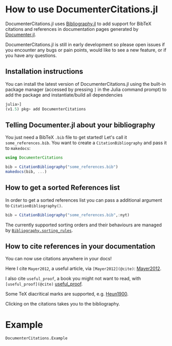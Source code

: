 # How to use DocumenterCitations.jl

DocumenterCitations.jl uses [Bibliography.jl](https://github.com/Azzaare/Bibliography.jl) to add support for BibTeX citations and references in documentation pages generated by [Documenter.jl](https://github.com/JuliaDocs/Documenter.jl).

DocumenterCitations.jl is still in early development so please open issues if you encounter any bugs or pain points, would like to see a new feature, or if you have any questions.

## Installation instructions

You can install the latest version of DocumenterCitations.jl using the built-in package manager (accessed by pressing `]` in the
Julia command prompt) to add the package and instantiate/build all dependencies

```julia
julia>]
(v1.5) pkg> add DocumenterCitations
```

## Telling Documenter.jl about your bibliography

You just need a BibTeX `.bib` file to get started! Let's call it `some_references.bib`. You want to create a `CitationBibliography` and pass it to `makedocs`:

```julia
using DocumenterCitations

bib = CitationBibliography("some_references.bib")
makedocs(bib, ...)
```

## How to get a sorted References list

In order to get a sorted references list you can pass a additional argument to `CitationBibliography()`.

```julia
bib = CitationBibliography("some_references.bib",:nyt)
```

The currently supported sorting orders and their behaviours are managed by [`Bibliography.sorting_rules`](https://humans-of-julia.github.io/Bibliography.jl/stable/#Bibliography.sorting_rules).

## How to cite references in your documentation

You can now use citations anywhere in your docs!

Here I cite `Mayer2012`, a useful article, via `[Mayer2012](@cite)`: [Mayer2012](@cite).

I also cite `useful_proof`, a book you might not want to read, with `[useful_proof](@cite)` [useful_proof](@cite).

Some TeX diacritical marks are supported, e.g. [Heun1900](@cite).

Clicking on the citations takes you to the bibliography.

# Example

```@docs
DocumenterCitations.Example
```
